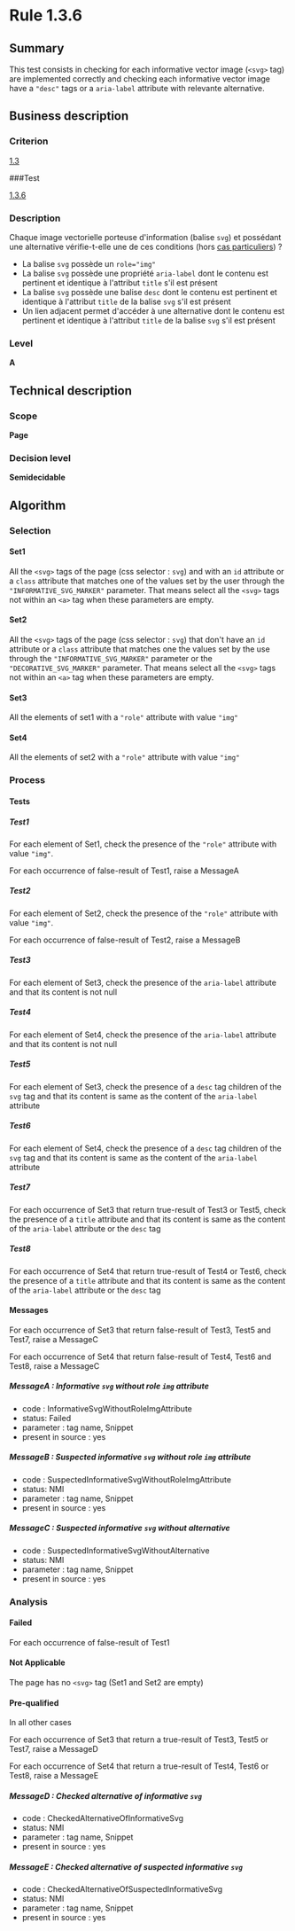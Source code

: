 # Rule 1.3.6

## Summary

This test consists in checking for each informative vector image (`<svg>` tag) are implemented correctly and checking each informative vector image have a `"desc"` tags or a `aria-label` attribute with relevante alternative.

## Business description

### Criterion

[1.3](http://references.modernisation.gouv.fr/referentiel-technique-0#crit-1-3)

###Test

[1.3.6](http://references.modernisation.gouv.fr/referentiel-technique-0#test-1-3-6)

### Description

Chaque image vectorielle porteuse d'information (balise `svg`) et poss&eacute;dant une alternative v&eacute;rifie-t-elle une de ces conditions (hors <a href="http://references.modernisation.gouv.fr/sites/default/files/RGAA3_RC2-1/cas_particulier.htm#cpCrit1-3" title="Cas particuliers pour le crit&egrave;re 1.3">cas particuliers</a>) ? 
 
 * La balise `svg` poss&egrave;de un `role="img"` 
 * La balise `svg` poss&egrave;de une propri&eacute;t&eacute; `aria-label` dont le contenu est pertinent et identique &agrave; l'attribut `title` s'il est pr&eacute;sent 
 * La balise `svg` poss&egrave;de une balise `desc` dont le contenu est pertinent et identique &agrave; l'attribut `title` de la balise `svg` s'il est pr&eacute;sent 
 * Un lien adjacent permet d'acc&eacute;der &agrave; une alternative dont le contenu est pertinent et identique &agrave; l'attribut `title` de la balise `svg` s'il est pr&eacute;sent 

### Level

**A**

## Technical description

### Scope

**Page**

### Decision level

**Semidecidable**

## Algorithm

### Selection

#### Set1

All the `<svg>` tags of the page (css selector : `svg`) and with an `id` attribute or a `class` attribute that matches one of the values set by the user through the `"INFORMATIVE_SVG_MARKER"` parameter.
That means select all the `<svg>` tags not within an `<a>` tag when these parameters are empty.

#### Set2

All the `<svg>` tags of the page (css selector : `svg`) that don't have an `id` attribute or a `class` attribute that matches one the values set by the use through the `"INFORMATIVE_SVG_MARKER"` parameter or the `"DECORATIVE_SVG_MARKER"` parameter. 
That means select all the `<svg>` tags not within an `<a>` tag when these parameters are empty.

#### Set3

All the elements of set1 with a `"role"` attribute with value `"img"` 

#### Set4

All the elements of set2 with a `"role"` attribute with value `"img"` 

### Process

#### Tests

##### Test1

For each element of Set1, check the presence of the `"role"` attribute with value `"img"`.

For each occurrence of false-result of Test1, raise a MessageA

##### Test2

For each element of Set2, check the presence of the `"role"` attribute with value `"img"`.

For each occurrence of false-result of Test2, raise a MessageB

##### Test3 

For each element of Set3, check the presence of the `aria-label` attribute and that its content is not null

##### Test4 

For each element of Set4, check the presence of the `aria-label` attribute and that its content is not null

##### Test5 

For each element of Set3, check the presence of a `desc` tag children of the `svg` tag and that its content is same as the content of the `aria-label` attribute

##### Test6 

For each element of Set4, check the presence of a `desc` tag children of the `svg` tag and that its content is same as the content of the `aria-label` attribute

##### Test7 

For each occurrence of Set3 that return true-result of Test3 or Test5, check the presence of a `title` attribute and that its content is same as the content of the `aria-label` attribute or the `desc` tag

##### Test8 

For each occurrence of Set4 that return true-result of Test4 or Test6, check the presence of a `title` attribute and that its content is same as the content of the `aria-label` attribute or the `desc` tag

#### Messages

For each occurrence of Set3 that return false-result of Test3, Test5 and Test7, raise a MessageC

For each occurrence of Set4 that return false-result of Test4, Test6 and Test8, raise a MessageC

##### MessageA : Informative `svg` without role `img` attribute 

-    code : InformativeSvgWithoutRoleImgAttribute
-    status: Failed
-    parameter : tag name, Snippet
-    present in source : yes

##### MessageB : Suspected informative `svg` without role `img` attribute 

-    code : SuspectedInformativeSvgWithoutRoleImgAttribute
-    status: NMI
-    parameter : tag name, Snippet
-    present in source : yes

##### MessageC : Suspected informative `svg` without alternative 

-    code : SuspectedInformativeSvgWithoutAlternative
-    status: NMI
-    parameter : tag name, Snippet
-    present in source : yes

### Analysis

#### Failed

For each occurrence of false-result of Test1

#### Not Applicable

The page has no `<svg>` tag (Set1 and Set2 are empty)

#### Pre-qualified

In all other cases

For each occurrence of Set3 that return a true-result of Test3, Test5 or Test7, raise a MessageD

For each occurrence of Set4 that return a true-result of Test4, Test6 or Test8, raise a MessageE

##### MessageD : Checked alternative of informative `svg` 

-    code : CheckedAlternativeOfInformativeSvg
-    status: NMI
-    parameter : tag name, Snippet
-    present in source : yes

##### MessageE : Checked alternative of suspected informative `svg` 

-    code : CheckedAlternativeOfSuspectedInformativeSvg
-    status: NMI
-    parameter : tag name, Snippet
-    present in source : yes
